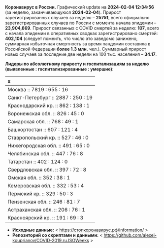 **Коронавирус в России.** Графический update на **2024-02-04 12:34:56**
(за неделю, заканчивающуюся **2024-02-04**). Прирост зарегистрированных
случаев за неделю – **25751**, всего официально зарегистрированных
случаев по России c момента начала эпидемии – **23,904,869**. Прирост
связанных с COVID смертей за неделю: **107**, всего с начала эпидемии в
оперативных сводках зарегистрировано смертей: **402,104** (следует
помнить, что число это заведомо занижено, суммарная избыточная
смертность за время пандемии составила в Российской Федерации **более
1.3 млн.** чел.). Суммарный прирост новых случаев за последние две
недели на 100 тыс. населения – **34.17**.

**Лидеры по абсолютному приросту и госпитализациям за неделю (выявленные
: госпитализированные : умершие)**:

<table>
<thead>
<tr class="header">
<th style="text-align: left;">x</th>
</tr>
</thead>
<tbody>
<tr class="odd">
<td style="text-align: left;">Москва :: 7819 : 655 : 16</td>
</tr>
<tr class="even">
<td style="text-align: left;">Санкт-Петербург :: 2887 : 250 : 19</td>
</tr>
<tr class="odd">
<td style="text-align: left;">Краснодарский кр. :: 862 : 138 : 1</td>
</tr>
<tr class="even">
<td style="text-align: left;">Воронежская обл. :: 826 : 45 : 0</td>
</tr>
<tr class="odd">
<td style="text-align: left;">Самарская обл. :: 768 : 49 : 1</td>
</tr>
<tr class="even">
<td style="text-align: left;">Башкортостан :: 607 : 121 : 4</td>
</tr>
<tr class="odd">
<td style="text-align: left;">Ставропольский кр. :: 527 : 46 : 0</td>
</tr>
<tr class="even">
<td style="text-align: left;">Нижегородская обл. :: 491 : 65 : 0</td>
</tr>
<tr class="odd">
<td style="text-align: left;">Челябинская обл. :: 447 : 76 : 8</td>
</tr>
<tr class="even">
<td style="text-align: left;">Татарстан :: 402 : 124 : 0</td>
</tr>
<tr class="odd">
<td style="text-align: left;">Свердловская обл. :: 397 : 72 : 8</td>
</tr>
<tr class="even">
<td style="text-align: left;">Омская обл. :: 352 : 38 : 1</td>
</tr>
<tr class="odd">
<td style="text-align: left;">Кемеровская обл. :: 332 : 53 : 4</td>
</tr>
<tr class="even">
<td style="text-align: left;">Пермский кр. :: 329 : 50 : 3</td>
</tr>
<tr class="odd">
<td style="text-align: left;">Пензенская обл. :: 246 : 81 : 7</td>
</tr>
<tr class="even">
<td style="text-align: left;">Астраханская обл. :: 206 : 76 : 1</td>
</tr>
<tr class="odd">
<td style="text-align: left;">Красноярский кр. :: 191 : 69 : 3</td>
</tr>
</tbody>
</table>

<!-- **Техническое.** В виду многочисленности графиков по регионам, отсылаю за ними к папкам в репозитории. 

* **Графики по регионам:** < https://github.com/alexei-kouprianov/COVID.2019.ru/tree/master/plots/regions >

* **Скрипт и данные.** < https://github.com/alexei-kouprianov/COVID.2019.ru > -->

-   **Исходные данные:** &lt;
    <a href="https://стопкоронавирус.рф/information/"
    class="uri">https://стопкоронавирус.рф/information/</a> &gt;
-   **Репозиторий со скриптами и данными:** &lt;
    <https://github.com/alexei-kouprianov/COVID-2019.ru.ISOWeeks> &gt;
